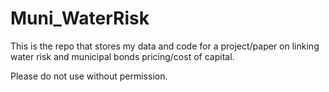 # Muni_WaterRisk
This is the repo that stores my data and code for a project/paper on linking water risk and municipal bonds pricing/cost of capital. 

Please do not use without permission. 
